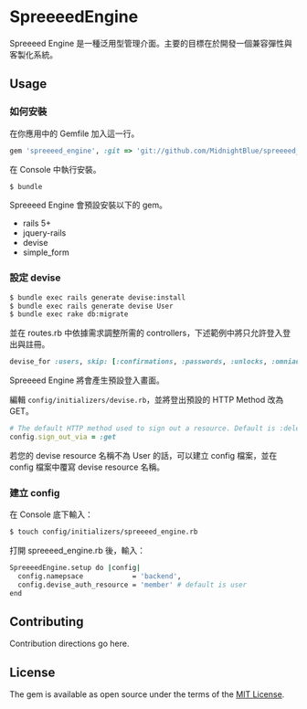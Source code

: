 # SpreeeedEngine
Spreeeed Engine 是一種泛用型管理介面。主要的目標在於開發一個兼容彈性與客製化系統。

## Usage


### 如何安裝
在你應用中的 Gemfile 加入這一行。

```ruby
gem 'spreeeed_engine', :git => 'git://github.com/MidnightBlue/spreeeed_engine.git'
```

在 Console 中執行安裝。
```bash
$ bundle
```

Spreeeed Engine 會預設安裝以下的 gem。
* rails 5+
* jquery-rails
* devise
* simple_form

### 設定 devise
```bash
$ bundle exec rails generate devise:install
$ bundle exec rails generate devise User
$ bundle exec rake db:migrate
```

並在 routes.rb 中依據需求調整所需的 controllers，下述範例中將只允許登入登出與註冊。
```ruby
devise_for :users, skip: [:confirmations, :passwords, :unlocks, :omniauth_callbacks]
```

Spreeeed Engine 將會產生預設登入畫面。

編輯 `config/initializers/devise.rb`，並將登出預設的 HTTP Method 改為 GET。
```ruby
# The default HTTP method used to sign out a resource. Default is :delete.
config.sign_out_via = :get
```

若您的 devise resource 名稱不為 User 的話，可以建立 config 檔案，並在 config 檔案中覆寫 devise resource 名稱。

### 建立 config
在 Console 底下輸入：
```bash
$ touch config/initializers/spreeeed_engine.rb
```
打開 spreeeed_engine.rb 後，輸入：
```bash
SpreeeedEngine.setup do |config|
  config.namepsace            = 'backend',
  config.devise_auth_resource = 'member' # default is user
end
```


## Contributing
Contribution directions go here.

## License
The gem is available as open source under the terms of the [MIT License](http://opensource.org/licenses/MIT).
